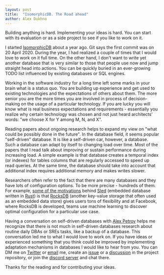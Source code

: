 ```yaml
---
layout: post
title:  "IsomorphicDB. The Road ahead"
author: Alex Dukhno
---
```


Building anything is hard. Implementing your ideas is hard. You can start with its evaluation or as a side project to see if you like to work on it.

I started [IsomorphicDB][11] about a year ago. Git says the first commit was on 20 April 2020. During the year, I had realized a couple of times that I would love to work on it full time. On the other hand, I don't want to write yet another database that is very similar to those that people use now and jump straight head into actions. You can be quickly buried in an ever-growing TODO list influenced by existing databases or SQL engines.

Working in the software industry for a long time left some marks in your brain what is a status quo. You are building up experience and get used to existing technologies and the expectations of others about them. The more senior you are the more times you are involved in process of decision-making on the usage of a particular technology. If you are lucky you will know what is real business expectations and requirements - essentially you realize why certain technology was chosen and not just heard architects' words: "we choose X for Y among M, N, and X".

Reading papers about ongoing research helps to expand my view on "what could be possibly done in the future". In the database field, it seems popular "self-driven" database. It is like a self-driven car, however, a database. Such a database can adapt by itself to changing load over time.
Most of the papers that I read talk about improving or sustain performance during increasing load. A simple example is that database creates a temporal index (or indexes) for tables columns that are regularly accessed to speed up read queries. At the same time, the database should take into account that additional index requires additional memory and makes writes slower.

Researchers often refer to the fact that there are many databases and they have lots of configuration options. To be more precise - hundreds of them. For example, [some of the motivations][4] behind [Sled][1] (embedded database written in [Rust][2]) is that [RocksDB][3] (another key-value storage that often used as an embedded data store) gives users tons of flexibility and at Facebook, where RocksDB is developed, teams use machine learning to discover optimal configuration for a particular use case.

Having a conversation on self-driven databases with [Alex Petrov][5] helps me recognize that there is not much in self-driven databases research about routine daily DBAs or SREs tasks, like a backup of a database. This conversation led me to what I would love to work on. If you have ideas or experienced something that you think could be improved by implementing adaptation mechanisms in databases I would like to hear from you. You can DM me on [Twitter][6] or [email][7] me, create an [issue][8] or a [discussion][9] in the project repository, or join the [discord server][10] and chat there.

Thanks for the reading and for contributing your ideas.

[1]: https://sled.rs
[2]: http://rust-lang.org/
[3]: https://rocksdb.org
[4]: https://sled.rs/motivating_experiences.html
[5]: https://twitter.com/ifesdjeen?s=21
[6]: https://twitter.com/alex_dukhno?s=21
[7]: mailto:alex.dukhno@icloud.com
[8]: https://github.com/alex-dukhno/isomorphicdb/issues/new
[9]: https://github.com/alex-dukhno/isomorphicdb/discussions/new
[10]: https://discord.gg/PUcTcfU
[11]: https://github.com/alex-dukhno/isomorphicdb

